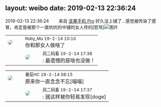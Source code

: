 layout: weibo
date: 2019-02-13 22:36:24
---
<meta name="referrer" content="no-referrer" />

2019-02-13 22:36:24  &nbsp;&nbsp;&nbsp;&nbsp;&nbsp;&nbsp; 来自 <a href="http://app.weibo.com/t/feed/Z4AgP" rel="nofollow">坚果手机 Pro</a>
好久没上铺了…感觉被传染了感冒，肯定是被那个一直吭吭的中铺的女人传的[怒骂] ​​​
![图片](https://wx2.sinaimg.cn/large/6d2a6003ly1g0568ppudej20u00u0abk.jpg)

<table style="width: 100%;">
  <tr>
    <td style="width: 40px;"><img style="border-radius:50%" src="https://tva2.sinaimg.cn/crop.0.0.180.180.50/81fd9f09jw1e8qgp5bmzyj2050050aa8.jpg?KID=imgbed,tva&Expires=1624464791&ssig=nqdcEHTnMq"></td>
    <td colspan="2"><small>Roby_Mu 19-2-14 10:10</small><br/>你和那女人做啥了</td>
  </tr>
  <tr>
    <td/>
    <td style="width: 40px;"><img style="border-radius:50%" src="https://tva3.sinaimg.cn/crop.0.0.639.639.50/6d2a6003jw8f3idy69w2gj20hs0hrt9g.jpg?KID=imgbed,tva&Expires=1624464791&ssig=bDggJdbuXH"></td>
    <td><small>风二码畜 19-2-14 17:38</small><br/>: 最遗憾的是啥也没做！</td>
  </tr>
</table>

<table style="width: 100%;">
  <tr>
    <td style="width: 40px;"><img style="border-radius:50%" src="https://tva4.sinaimg.cn/crop.0.0.100.100.50/96fcf04ejw1elxrupa39mj202s02s743.jpg?KID=imgbed,tva&Expires=1624464791&ssig=hBeQOs3FJD"></td>
    <td colspan="2"><small>番茄HC 19-2-14 08:15</small><br/>原来你一直念念不忘[喵喵]</td>
  </tr>
  <tr>
    <td/>
    <td style="width: 40px;"><img style="border-radius:50%" src="https://tva3.sinaimg.cn/crop.0.0.639.639.50/6d2a6003jw8f3idy69w2gj20hs0hrt9g.jpg?KID=imgbed,tva&Expires=1624464791&ssig=bDggJdbuXH"></td>
    <td><small>风二码畜 19-2-14 17:37</small><br/>: 就这样被你轻易发现[doge]</td>
  </tr>
</table>

